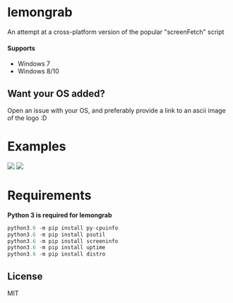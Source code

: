# lemongrab
An attempt at a cross-platform version of the popular "screenFetch" script

#### Supports
* Windows 7
* Windows 8/10

## Want your OS added?
Open an issue with your OS, and preferably provide a link to an ascii image of the logo :D

# Examples
![](https://cdn.discordapp.com/attachments/300089166002388992/306991507410386954/unknown.png)
![](https://cdn.discordapp.com/attachments/204621105720328193/307021635695673344/unknown.png)

# Requirements
**Python 3 is required for lemongrab**

```py
python3.6 -m pip install py-cpuinfo
python3.6 -m pip install psutil
python3.6 -m pip install screeninfo
python3.6 -m pip install uptime
python3.6 -m pip install distro
```

License
----

MIT
